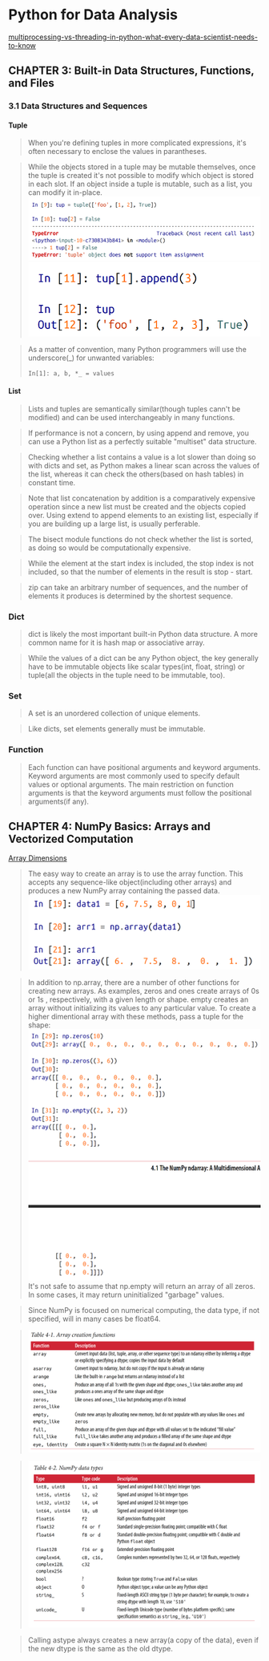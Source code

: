 # Python for Data Analysis
[multiprocessing-vs-threading-in-python-what-every-data-scientist-needs-to-know](https://blog.floydhub.com/multiprocessing-vs-threading-in-python-what-every-data-scientist-needs-to-know/)
## CHAPTER 3: Built-in Data Structures, Functions, and Files
### 3.1 Data Structures and Sequences
#### Tuple  
> When you're defining tuples in more complicated expressions, it's often necessary to enclose the values in parantheses.  

> While the objects stored in a tuple may be mutable themselves, once the tuple is created it's not possible to modify which object is stored in each slot. If an object inside a tuple is mutable, such as a list, you can modify it in-place.  
> ![](img/t1.png)
> ![](img/t2.png)

> As a matter of convention, many Python programmers will use the underscore(_) for unwanted variables:
>```
> In[1]: a, b, *_ = values
>```

#### List
> Lists and tuples are semantically similar(though tuples cann't be modified) and can be used interchangeably in many functions.  

> If performance is not a concern, by using append and remove, you can use a Python list as a perfectly suitable "multiset" data structure.  

> Checking whether a list contains a value is a lot slower than doing so with dicts and set, as Python makes a linear scan across the values of the list, whereas it can check the others(based on hash tables) in constant time.  

> Note that list concatenation by addition is a comparatively expensive operation since a new list must be created and the objects copied over. Using extend to append elements to an existing list, especially if you are building up a large list, is usually perferable.  

> The bisect module functions do not check whether the list is sorted, as doing so would be computationally expensive.  

> While the element at the start index is included, the stop index is not included, so that the number of elements in the result is stop - start.  

> zip can take an arbitrary number of sequences, and the number of elements it produces is determined by the shortest sequence.  

### Dict
> dict is likely the most important built-in Python data structure. A more common name for it is hash map or associative array.  

> While the values of a dict can be any Python object, the key generally have to be immutable objects like scalar types(int, float, string) or tuple(all the objects in the tuple need to be immutable, too).  

### Set
> A set is an unordered collection of unique elements.  

> Like dicts, set elements generally must be immutable.  

### Function
> Each function can have positional arguments and keyword arguments. Keyword arguments are most commonly used to specify default values or optional arguments. The main restriction on function arguments is that the keyword arguments must follow the positional arguments(if any).  

## CHAPTER 4: NumPy Basics: Arrays and Vectorized Computation
[Array Dimensions](https://docs.microsoft.com/en-us/dotnet/visual-basic/programming-guide/language-features/arrays/array-dimensions)

> The easy way to create an array is to use the array function. This accepts any sequence-like object(including other arrays) and produces a new NumPy array containing the passed data.
> ![](img/nd1.png)

> In addition to np.array, there are a number of other functions for creating new arrays. As examples, zeros and ones create arrays of 0s or 1s , respectively, with a given length or shape. empty creates an array without initializing its values to any particular value. To create a higher dimentional array with these methods, pass a tuple for the shape:
> ![](img/nd2.png)
> It's not safe to assume that np.empty will return an array of all zeros. In some cases, it may return uninitialized "garbage" values.  

> Since NumPy is focused on numerical computing, the data type, if not specified, will in many cases be float64.  

> ![](img/41.png)

> ![](img/42.png)

> Calling astype always creates a new array(a copy of the data), even if the new dtype is the same as the old dtype.  

